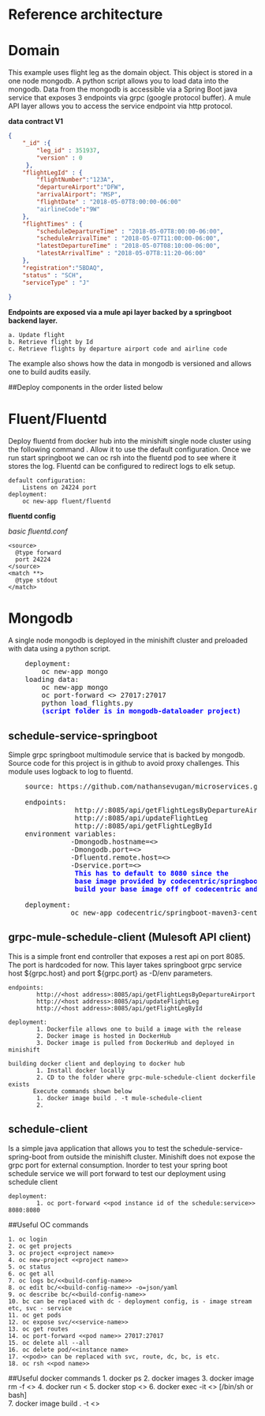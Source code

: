 # Reference architecture

# Domain

This example uses flight leg as the domain object. This object is stored in a one node mongodb. A python 
script allows you to load data into the mongodb. Data from the mongodb is accessible via a Spring Boot java
service that exposes 3 endpoints via grpc (google protocol buffer). A mule API layer allows you to
access the service endpoint via http protocol.

**data contract V1**

```json
{
    "_id" :{
        "leg_id" : 351937,
        "version" : 0
     },
    "flightLegId" : {
        "flightNumber":"123A",
        "departureAirport":"DFW",
        "arrivalAirport": "MSP",
        "flightDate" : "2018-05-07T8:00:00-06:00"
        "airlineCode":"9W"
    },
    "flightTimes" : {
        "scheduleDepartureTime" : "2018-05-07T8:00:00-06:00",
        "scheduleArrivalTime" : "2018-05-07T11:00:00-06:00",
        "latestDepartureTime" : "2018-05-07T08:10:00-06:00",
        "latestArrivalTime" : "2018-05-07T8:11:20-06:00"
    },
    "registration":"5BDAQ",
    "status" : "SCH",
    "serviceType" : "J"
    
}
```


__Endpoints are exposed via a mule api layer backed by a springboot backend layer.__

    a. Update flight
    b. Retrieve flight by Id
    c. Retrieve flights by departure airport code and airline code

The example also shows how the data in mongodb is versioned and allows one to build audits easily.



##Deploy components in the order listed below
# Fluent/Fluentd
Deploy fluentd from docker hub into the minishift single node cluster using the following command
. Allow it to use the default configuration. Once we run start springboot we
can oc rsh into the fluentd pod to see where it stores the log. Fluentd can be
configured to redirect logs to elk setup.

    default configuration:
        Listens on 24224 port
    deployment:
        oc new-app fluent/fluentd

**fluentd config**

*basic fluentd.conf*

````
<source>
  @type forward
  port 24224
</source>
<match **>
  @type stdout
</match>

````
# Mongodb

A single node mongodb is deployed in the minishift cluster and preloaded with
data using a python script.

<pre>
    deployment:
        oc new-app mongo
    loading data:
        oc new-app mongo
        oc port-forward <<pod instance id>> 27017:27017
        python load_flights.py <span style="color:#00f"><b>
        (script folder is in mongodb-dataloader project)</b></span>
</pre>


## schedule-service-springboot
Simple grpc springboot multimodule service that is backed by mongodb. Source code for this project is in github to avoid 
proxy challenges. This module uses logback to log to fluentd.

<pre>
    source: https://github.com/nathansevugan/microservices.git
            
    endpoints: 
                http://<host address>:8085/api/getFlightLegsByDepartureAirport
                http://<host address>:8085/api/updateFlightLeg
                http://<host address>:8085/api/getFlightLegById
    environment variables:
               -Dmongodb.hostname=<<mongodb hostname>>
               -Dmongodb.port=<<mongodb portnumber>>
               -Dfluentd.remote.host=<<fluentd host>>
               -Dservice.port=<<spring boot service port>> 
                <span style="color:#00f"><b>This has to default to 8080 since the 
                base image provided by codecentric/springboot-maven3-centos exposes 8080. If a different port is needed,
                build your base image off of codecentric and expose your ports.</b></span>
                 
    deployment:
               oc new-app codecentric/springboot-maven3-centos~https://github.com/nathansevugan/microservices.git --name=schedule-service --strategy=source --build-env='APP_TARGET=schedule-service-springboot/target' -e JAVA_OPTS='-Dmongodb.hostname=172.30.91.14 -Dmongodb.port=27017 -Dserver.port=8080 
</pre>

## grpc-mule-schedule-client (Mulesoft API client)
This is a simple front end controller that exposes a rest api on port 8085. The port is hardcoded
for now. This layer takes springboot grpc service host ${grpc.host} and port ${grpc.port} as -D/env parameters. 
 
    endpoints: 
            http://<host address>:8085/api/getFlightLegsByDepartureAirport
            http://<host address>:8085/api/updateFlightLeg
            http://<host address>:8085/api/getFlightLegById
  
    deployment:
            1. Dockerfile allows one to build a image with the release
            2. Docker image is hosted in DockerHub
            3. Docker image is pulled from DockerHub and deployed in minishift
            
    building docker client and deploying to docker hub
            1. Install docker locally
            2. CD to the folder where grpc-mule-schedule-client dockerfile exists
           Execute commands shown below
            1. docker image build . -t mule-schedule-client
            2. 
            
## schedule-client
Is a simple java application that allows you to test the schedule-service-spring-boot from outside the minishift cluster.
Minishift does not expose the grpc port for external consumption. Inorder to test your spring boot schedule service
we will port forward to test our deployment using schedule client

    deployment:
            1. oc port-forward <<pod instance id of the schedule:service>> 8080:8080




##Useful OC commands

    1. oc login
    2. oc get projects
    3. oc project <<project name>>
    4. oc new-project <<project name>>
    5. oc status
    6. oc get all
    7. oc logs bc/<<build-config-name>>
    8. oc edit bc/<<build-config-name>> -o=json/yaml
    9. oc describe bc/<<build-config-name>>
    10. bc can be replaced with dc - deployment config, is - image stream etc, svc - service
    11. oc get pods
    12. oc expose svc/<<service-name>>
    13. oc get routes
    14. oc port-forward <<pod name>> 27017:27017
    15. oc delete all --all
    16. oc delete pod/<<instance name>
    17. <<pod>> can be replaced with svc, route, dc, bc, is etc.
    18. oc rsh <<pod name>>
    
##Useful docker commands
    1. docker ps
    2. docker images
    3. docker image rm -f <<image id>>
    4. docker run <<image id>
    5. docker stop <<container id>>
    6. docker exec -it <<container id>> [/bin/sh or bash]  
    7. docker image build . -t <<image name>>
    
    

    
    
    
